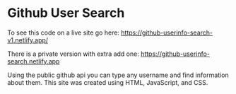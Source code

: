 # Github User Search

To see this code on a live site go here:
https://github-userinfo-search-v1.netlify.app/

There is a private version with extra add one:
https://github-userinfo-search.netlify.app


Using the public github api you can type any username and find information about them. This site was created using HTML, JavaScript, and CSS.
